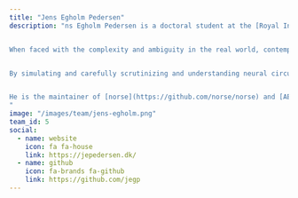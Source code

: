 ```yaml
---
title: "Jens Egholm Pedersen"
description: "ns Egholm Pedersen is a doctoral student at the [Royal Institute of Technology (KTH)](https://www.kth.se/profile/jeped/) working to model and construct [neuromorphic](https://en.wikipedia.org/wiki/Neuromorphic_engineering) control systems.


When faced with the complexity and ambiguity in the real world, contemporary algorithms fail spectacularly. There is a strong need for self-correcting, closed-loop systems to help solve our everyday physical problems.


By simulating and carefully scrutinizing and understanding neural circuits, including vision, motor control, and self-sustenance, Jens seeks to build autonomous systems that perform meaningful work, tightly following the Feynman axiom 'What I cannot create, I do not understand'.


He is the maintainer of [norse](https://github.com/norse/norse) and [AEStream](https:github.com/norse/aestream).
"
image: "/images/team/jens-egholm.png"
team_id: 5
social:
  - name: website
    icon: fa fa-house
    link: https://jepedersen.dk/
  - name: github
    icon: fa-brands fa-github
    link: https://github.com/jegp
---
```

